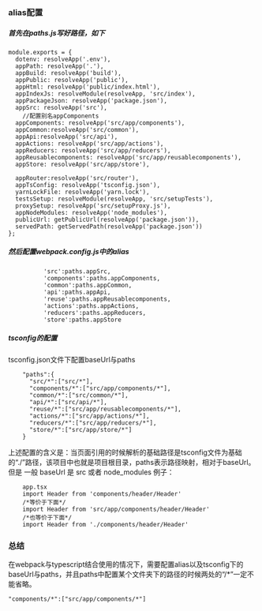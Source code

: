 ### alias配置
##### 首先在paths.js写好路径，如下
```
module.exports = {
  dotenv: resolveApp('.env'),
  appPath: resolveApp('.'),
  appBuild: resolveApp('build'),
  appPublic: resolveApp('public'),
  appHtml: resolveApp('public/index.html'),
  appIndexJs: resolveModule(resolveApp, 'src/index'),
  appPackageJson: resolveApp('package.json'),
  appSrc: resolveApp('src'),
    //配置别名appComponents
  appComponents: resolveApp('src/app/components'),
  appCommon:resolveApp('src/common'),
  appApi:resolveApp('src/api'),
  appActions: resolveApp('src/app/actions'),
  appReducers: resolveApp('src/app/reducers'),
  appReusablecomponents: resolveApp('src/app/reusablecomponents'),
  appStore: resolveApp('src/app/store'),

  appRouter:resolveApp('src/router'),
  appTsConfig: resolveApp('tsconfig.json'),
  yarnLockFile: resolveApp('yarn.lock'),
  testsSetup: resolveModule(resolveApp, 'src/setupTests'),
  proxySetup: resolveApp('src/setupProxy.js'),
  appNodeModules: resolveApp('node_modules'),
  publicUrl: getPublicUrl(resolveApp('package.json')),
  servedPath: getServedPath(resolveApp('package.json'))
};
```

##### 然后配置webpack.config.js中的alias

```
          'src':paths.appSrc,
          'components':paths.appComponents,
          'common':paths.appCommon,
          'api':paths.appApi,
          'reuse':paths.appReusablecomponents,
          'actions':paths.appActions,
          'reducers':paths.appReducers,
          'store':paths.appStore
```

##### tsconfig的配置
tsconfig.json文件下配置baseUrl与paths
```
    "paths":{
      "src/*":["src/*"],
      "components/*":["src/app/components/*"],
      "common/*":["src/common/*"],
      "api/*":["src/api/*"],
      "reuse/*":["src/app/reusablecomponents/*"],
      "actions/*":["src/app/actions/*"],
      "reducers/*":["src/app/reducers/*"],
      "store/*":["src/app/store/*"]
    }
```

上述配置的含义是：当页面引用的时候解析的基础路径是tsconfig文件为基础的“./”路径，该项目中也就是项目根目录，paths表示路径映射，相对于baseUrl。
但是 一般 baseUrl 是 src 或者 node_modules
例子：

```
    app.tsx
    import Header from 'components/header/Header'
    /*等价于下面*/
    import Header from 'src/app/components/header/Header'
    /*也等价于下面*/
    import Header from './components/header/Header'
```



### 总结
在webpack与typescript结合使用的情况下，需要配置alias以及tsconfig下的baseUrl与paths，并且paths中配置某个文件夹下的路径的时候两处的“/*”一定不能省略。
```
"components/*":["src/app/components/*"]
```

